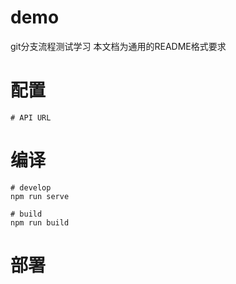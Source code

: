 # demo
git分支流程测试学习
本文档为通用的README格式要求

# 配置
``` shell
# API URL
```

# 编译
``` shell
# develop
npm run serve

# build
npm run build
```

# 部署
